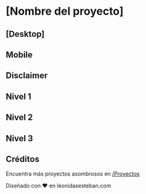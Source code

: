 
# [Nombre del proyecto]

## [Desktop]

## Mobile

## Disclaimer

## Nivel 1

## Nivel 2

## Nivel 3

## Créditos

Encuentra más proyectos asombrosos en [/Proyectos](https://leonidasesteban.com/proyectos)

Diseñado con ♥️ en leonidasesteban.com
